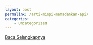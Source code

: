 ```yaml
---
layout: post
permalink: /arti-mimpi-memadamkan-api/
categories:
    - Uncategorized
---
```


[Baca Selengkapnya](/02)